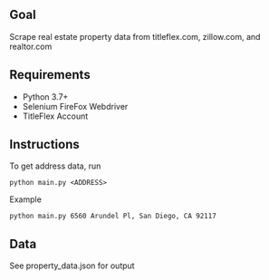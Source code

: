 ## Goal
Scrape real estate property data from 
titleflex.com, zillow.com, and realtor.com

## Requirements
* Python 3.7+
* Selenium FireFox Webdriver
* TitleFlex Account

## Instructions
To get address data, run  
```
python main.py <ADDRESS>
```

Example  
```
python main.py 6560 Arundel Pl, San Diego, CA 92117
```

## Data
See property_data.json for output